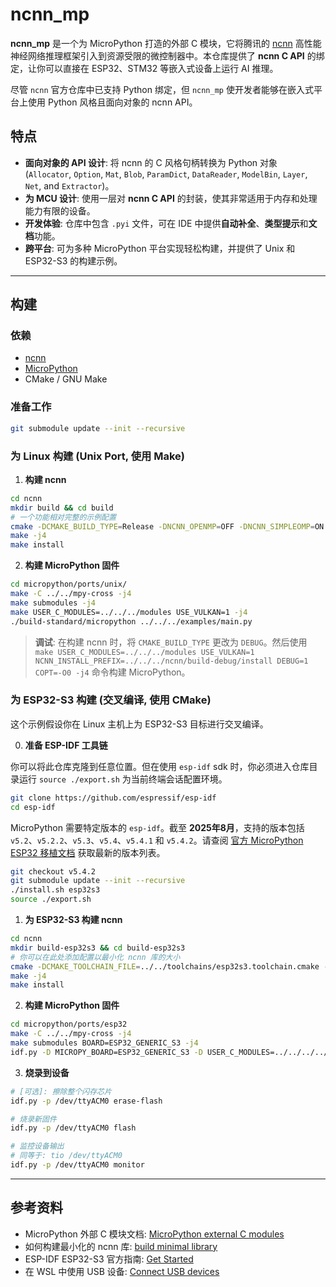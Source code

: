 # ncnn_mp

**ncnn_mp** 是一个为 MicroPython 打造的外部 C 模块，它将腾讯的 [ncnn](https://github.com/Tencent/ncnn) 高性能神经网络推理框架引入到资源受限的微控制器中。本仓库提供了 **ncnn C API** 的绑定，让你可以直接在 ESP32、STM32 等嵌入式设备上运行 AI 推理。

尽管 `ncnn` 官方仓库中已支持 Python 绑定，但 `ncnn_mp` 使开发者能够在嵌入式平台上使用 Python 风格且面向对象的 ncnn API。

## 特点

- **面向对象的 API 设计**: 将 ncnn 的 C 风格句柄转换为 Python 对象 (`Allocator`, `Option`, `Mat`, `Blob`, `ParamDict`, `DataReader`, `ModelBin`, `Layer`, `Net`, and `Extractor`)。
- **为 MCU 设计**: 使用一层对 **ncnn C API** 的封装，使其非常适用于内存和处理能力有限的设备。
- **开发体验**: 仓库中包含 `.pyi` 文件，可在 IDE 中提供**自动补全**、**类型提示**和**文档**功能。
- **跨平台**: 可为多种 MicroPython 平台实现轻松构建，并提供了 Unix 和 ESP32-S3 的构建示例。

---

## 构建

### 依赖

  - [ncnn](https://github.com/Tencent/ncnn)
  - [MicroPython](https://github.com/micropython/micropython)
  - CMake / GNU Make

### 准备工作

```bash
git submodule update --init --recursive
```

### 为 Linux 构建 (Unix Port, 使用 Make)

1.  **构建 ncnn**

```bash
cd ncnn
mkdir build && cd build
# 一个功能相对完整的示例配置
cmake -DCMAKE_BUILD_TYPE=Release -DNCNN_OPENMP=OFF -DNCNN_SIMPLEOMP=ON -DNCNN_VULKAN=ON -DNCNN_BUILD_BENCHMARK=OFF -DCMAKE_EXPORT_COMPILE_COMMANDS=ON -DCMAKE_INSTALL_PREFIX=./install ..
make -j4
make install
```

2.  **构建 MicroPython 固件**

```bash
cd micropython/ports/unix/
make -C ../../mpy-cross -j4
make submodules -j4
make USER_C_MODULES=../../../modules USE_VULKAN=1 -j4
./build-standard/micropython ../../../examples/main.py
```

> **调试**: 在构建 ncnn 时，将 `CMAKE_BUILD_TYPE` 更改为 `DEBUG`。然后使用 `make USER_C_MODULES=../../../modules USE_VULKAN=1 NCNN_INSTALL_PREFIX=../../../ncnn/build-debug/install DEBUG=1 COPT=-O0 -j4` 命令构建 MicroPython。

### 为 ESP32-S3 构建 (交叉编译, 使用 CMake)

这个示例假设你在 Linux 主机上为 ESP32-S3 目标进行交叉编译。

0.  **准备 ESP-IDF 工具链**

你可以将此仓库克隆到任意位置。但在使用 `esp-idf` sdk 时，你必须进入仓库目录运行 `source ./export.sh` 为当前终端会话配置环境。

```bash
git clone https://github.com/espressif/esp-idf
cd esp-idf
```

MicroPython 需要特定版本的 `esp-idf`。截至 **2025年8月**，支持的版本包括 `v5.2`、`v5.2.2`、`v5.3`、`v5.4`、`v5.4.1` 和 `v5.4.2`。请查阅 [官方 MicroPython ESP32 移植文档](https://github.com/micropython/micropython/blob/master/ports/esp32/README.md) 获取最新的版本列表。

```bash
git checkout v5.4.2
git submodule update --init --recursive
./install.sh esp32s3
source ./export.sh
```

1.  **为 ESP32-S3 构建 ncnn**

```bash
cd ncnn
mkdir build-esp32s3 && cd build-esp32s3
# 你可以在此处添加配置以最小化 ncnn 库的大小
cmake -DCMAKE_TOOLCHAIN_FILE=../../toolchains/esp32s3.toolchain.cmake -DCMAKE_EXPORT_COMPILE_COMMANDS=ON -DCMAKE_INSTALL_PREFIX=./install ..
make -j4
make install
```

2.  **构建 MicroPython 固件**

```bash
cd micropython/ports/esp32
make -C ../../mpy-cross -j4
make submodules BOARD=ESP32_GENERIC_S3 -j4
idf.py -D MICROPY_BOARD=ESP32_GENERIC_S3 -D USER_C_MODULES=../../../../modules/ncnn_mp/micropython.cmake -D NCNN_INSTALL_PREFIX=../../../../ncnn/build-esp32s3/install build
```

3.  **烧录到设备**

```bash
# [可选]: 擦除整个闪存芯片
idf.py -p /dev/ttyACM0 erase-flash

# 烧录新固件
idf.py -p /dev/ttyACM0 flash

# 监控设备输出
# 同等于: tio /dev/ttyACM0
idf.py -p /dev/ttyACM0 monitor
```

---

## 参考资料
- MicroPython 外部 C 模块文档: [MicroPython external C modules](https://docs.micropython.org/en/latest/develop/cmodules.html)
- 如何构建最小化的 ncnn 库: [build minimal library](https://github.com/Tencent/ncnn/wiki/build-minimal-library)
- ESP-IDF ESP32-S3 官方指南: [Get Started](https://docs.espressif.com/projects/esp-idf/en/stable/esp32s3/get-started/index.html)
- 在 WSL 中使用 USB 设备: [Connect USB devices](https://learn.microsoft.com/en-us/windows/wsl/connect-usb#attach-a-usb-device)